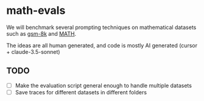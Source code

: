 # math-evals

We will benchmark several prompting techniques on mathematical datasets such as [gsm-8k](https://huggingface.co/datasets/openai/gsm8k) and [MATH]( https://github.com/hendrycks/math).

The ideas are all human generated, and code is mostly AI generated (cursor + claude-3.5-sonnet)


## TODO
- [ ] Make the evaluation script general enough to handle multiple datasets
- [ ] Save traces for different datasets in different folders